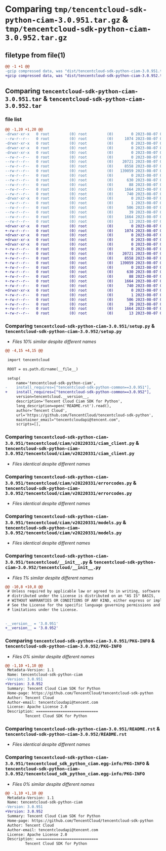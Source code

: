 # Comparing `tmp/tencentcloud-sdk-python-ciam-3.0.951.tar.gz` & `tmp/tencentcloud-sdk-python-ciam-3.0.952.tar.gz`

## filetype from file(1)

```diff
@@ -1 +1 @@
-gzip compressed data, was "dist/tencentcloud-sdk-python-ciam-3.0.951.tar", last modified: Mon Aug  7 00:22:17 2023, max compression
+gzip compressed data, was "dist/tencentcloud-sdk-python-ciam-3.0.952.tar", last modified: Mon Aug  7 08:49:10 2023, max compression
```

## Comparing `tencentcloud-sdk-python-ciam-3.0.951.tar` & `tencentcloud-sdk-python-ciam-3.0.952.tar`

### file list

```diff
@@ -1,20 +1,20 @@
-drwxr-xr-x   0 root         (0) root         (0)        0 2023-08-07 00:22:17.000000 tencentcloud-sdk-python-ciam-3.0.951/
--rw-r--r--   0 root         (0) root         (0)     1074 2023-08-07 00:22:17.000000 tencentcloud-sdk-python-ciam-3.0.951/setup.py
-drwxr-xr-x   0 root         (0) root         (0)        0 2023-08-07 00:22:17.000000 tencentcloud-sdk-python-ciam-3.0.951/tencentcloud/
-drwxr-xr-x   0 root         (0) root         (0)        0 2023-08-07 00:22:17.000000 tencentcloud-sdk-python-ciam-3.0.951/tencentcloud/ciam/
-drwxr-xr-x   0 root         (0) root         (0)        0 2023-08-07 00:22:17.000000 tencentcloud-sdk-python-ciam-3.0.951/tencentcloud/ciam/v20220331/
--rw-r--r--   0 root         (0) root         (0)        0 2023-08-07 00:22:17.000000 tencentcloud-sdk-python-ciam-3.0.951/tencentcloud/ciam/v20220331/__init__.py
--rw-r--r--   0 root         (0) root         (0)    20721 2023-08-07 00:22:17.000000 tencentcloud-sdk-python-ciam-3.0.951/tencentcloud/ciam/v20220331/ciam_client.py
--rw-r--r--   0 root         (0) root         (0)     8558 2023-08-07 00:22:17.000000 tencentcloud-sdk-python-ciam-3.0.951/tencentcloud/ciam/v20220331/errorcodes.py
--rw-r--r--   0 root         (0) root         (0)   139059 2023-08-07 00:22:17.000000 tencentcloud-sdk-python-ciam-3.0.951/tencentcloud/ciam/v20220331/models.py
--rw-r--r--   0 root         (0) root         (0)        0 2023-08-07 00:22:17.000000 tencentcloud-sdk-python-ciam-3.0.951/tencentcloud/ciam/__init__.py
--rw-r--r--   0 root         (0) root         (0)      630 2023-08-07 00:22:17.000000 tencentcloud-sdk-python-ciam-3.0.951/tencentcloud/__init__.py
--rw-r--r--   0 root         (0) root         (0)       88 2023-08-07 00:22:17.000000 tencentcloud-sdk-python-ciam-3.0.951/setup.cfg
--rw-r--r--   0 root         (0) root         (0)     1664 2023-08-07 00:22:17.000000 tencentcloud-sdk-python-ciam-3.0.951/PKG-INFO
--rw-r--r--   0 root         (0) root         (0)      740 2023-08-07 00:22:17.000000 tencentcloud-sdk-python-ciam-3.0.951/README.rst
-drwxr-xr-x   0 root         (0) root         (0)        0 2023-08-07 00:22:17.000000 tencentcloud-sdk-python-ciam-3.0.951/tencentcloud_sdk_python_ciam.egg-info/
--rw-r--r--   0 root         (0) root         (0)        1 2023-08-07 00:22:17.000000 tencentcloud-sdk-python-ciam-3.0.951/tencentcloud_sdk_python_ciam.egg-info/dependency_links.txt
--rw-r--r--   0 root         (0) root         (0)      506 2023-08-07 00:22:17.000000 tencentcloud-sdk-python-ciam-3.0.951/tencentcloud_sdk_python_ciam.egg-info/SOURCES.txt
--rw-r--r--   0 root         (0) root         (0)       39 2023-08-07 00:22:17.000000 tencentcloud-sdk-python-ciam-3.0.951/tencentcloud_sdk_python_ciam.egg-info/requires.txt
--rw-r--r--   0 root         (0) root         (0)     1664 2023-08-07 00:22:17.000000 tencentcloud-sdk-python-ciam-3.0.951/tencentcloud_sdk_python_ciam.egg-info/PKG-INFO
--rw-r--r--   0 root         (0) root         (0)       13 2023-08-07 00:22:17.000000 tencentcloud-sdk-python-ciam-3.0.951/tencentcloud_sdk_python_ciam.egg-info/top_level.txt
+drwxr-xr-x   0 root         (0) root         (0)        0 2023-08-07 08:49:10.000000 tencentcloud-sdk-python-ciam-3.0.952/
+-rw-r--r--   0 root         (0) root         (0)     1074 2023-08-07 08:49:09.000000 tencentcloud-sdk-python-ciam-3.0.952/setup.py
+drwxr-xr-x   0 root         (0) root         (0)        0 2023-08-07 08:49:10.000000 tencentcloud-sdk-python-ciam-3.0.952/tencentcloud/
+drwxr-xr-x   0 root         (0) root         (0)        0 2023-08-07 08:49:10.000000 tencentcloud-sdk-python-ciam-3.0.952/tencentcloud/ciam/
+drwxr-xr-x   0 root         (0) root         (0)        0 2023-08-07 08:49:10.000000 tencentcloud-sdk-python-ciam-3.0.952/tencentcloud/ciam/v20220331/
+-rw-r--r--   0 root         (0) root         (0)        0 2023-08-07 08:49:09.000000 tencentcloud-sdk-python-ciam-3.0.952/tencentcloud/ciam/v20220331/__init__.py
+-rw-r--r--   0 root         (0) root         (0)    20721 2023-08-07 08:49:09.000000 tencentcloud-sdk-python-ciam-3.0.952/tencentcloud/ciam/v20220331/ciam_client.py
+-rw-r--r--   0 root         (0) root         (0)     8558 2023-08-07 08:49:09.000000 tencentcloud-sdk-python-ciam-3.0.952/tencentcloud/ciam/v20220331/errorcodes.py
+-rw-r--r--   0 root         (0) root         (0)   139059 2023-08-07 08:49:09.000000 tencentcloud-sdk-python-ciam-3.0.952/tencentcloud/ciam/v20220331/models.py
+-rw-r--r--   0 root         (0) root         (0)        0 2023-08-07 08:49:09.000000 tencentcloud-sdk-python-ciam-3.0.952/tencentcloud/ciam/__init__.py
+-rw-r--r--   0 root         (0) root         (0)      630 2023-08-07 08:49:09.000000 tencentcloud-sdk-python-ciam-3.0.952/tencentcloud/__init__.py
+-rw-r--r--   0 root         (0) root         (0)       88 2023-08-07 08:49:10.000000 tencentcloud-sdk-python-ciam-3.0.952/setup.cfg
+-rw-r--r--   0 root         (0) root         (0)     1664 2023-08-07 08:49:10.000000 tencentcloud-sdk-python-ciam-3.0.952/PKG-INFO
+-rw-r--r--   0 root         (0) root         (0)      740 2023-08-07 08:49:09.000000 tencentcloud-sdk-python-ciam-3.0.952/README.rst
+drwxr-xr-x   0 root         (0) root         (0)        0 2023-08-07 08:49:10.000000 tencentcloud-sdk-python-ciam-3.0.952/tencentcloud_sdk_python_ciam.egg-info/
+-rw-r--r--   0 root         (0) root         (0)        1 2023-08-07 08:49:10.000000 tencentcloud-sdk-python-ciam-3.0.952/tencentcloud_sdk_python_ciam.egg-info/dependency_links.txt
+-rw-r--r--   0 root         (0) root         (0)      506 2023-08-07 08:49:10.000000 tencentcloud-sdk-python-ciam-3.0.952/tencentcloud_sdk_python_ciam.egg-info/SOURCES.txt
+-rw-r--r--   0 root         (0) root         (0)       39 2023-08-07 08:49:10.000000 tencentcloud-sdk-python-ciam-3.0.952/tencentcloud_sdk_python_ciam.egg-info/requires.txt
+-rw-r--r--   0 root         (0) root         (0)     1664 2023-08-07 08:49:10.000000 tencentcloud-sdk-python-ciam-3.0.952/tencentcloud_sdk_python_ciam.egg-info/PKG-INFO
+-rw-r--r--   0 root         (0) root         (0)       13 2023-08-07 08:49:10.000000 tencentcloud-sdk-python-ciam-3.0.952/tencentcloud_sdk_python_ciam.egg-info/top_level.txt
```

### Comparing `tencentcloud-sdk-python-ciam-3.0.951/setup.py` & `tencentcloud-sdk-python-ciam-3.0.952/setup.py`

 * *Files 10% similar despite different names*

```diff
@@ -4,15 +4,15 @@
 
 import tencentcloud
 
 ROOT = os.path.dirname(__file__)
 
 setup(
     name='tencentcloud-sdk-python-ciam',
-    install_requires=["tencentcloud-sdk-python-common==3.0.951"],
+    install_requires=["tencentcloud-sdk-python-common==3.0.952"],
     version=tencentcloud.__version__,
     description='Tencent Cloud Ciam SDK for Python',
     long_description=open('README.rst').read(),
     author='Tencent Cloud',
     url='https://github.com/TencentCloud/tencentcloud-sdk-python',
     maintainer_email="tencentcloudapi@tencent.com",
     scripts=[],
```

### Comparing `tencentcloud-sdk-python-ciam-3.0.951/tencentcloud/ciam/v20220331/ciam_client.py` & `tencentcloud-sdk-python-ciam-3.0.952/tencentcloud/ciam/v20220331/ciam_client.py`

 * *Files identical despite different names*

### Comparing `tencentcloud-sdk-python-ciam-3.0.951/tencentcloud/ciam/v20220331/errorcodes.py` & `tencentcloud-sdk-python-ciam-3.0.952/tencentcloud/ciam/v20220331/errorcodes.py`

 * *Files identical despite different names*

### Comparing `tencentcloud-sdk-python-ciam-3.0.951/tencentcloud/ciam/v20220331/models.py` & `tencentcloud-sdk-python-ciam-3.0.952/tencentcloud/ciam/v20220331/models.py`

 * *Files identical despite different names*

### Comparing `tencentcloud-sdk-python-ciam-3.0.951/tencentcloud/__init__.py` & `tencentcloud-sdk-python-ciam-3.0.952/tencentcloud/__init__.py`

 * *Files 1% similar despite different names*

```diff
@@ -10,8 +10,8 @@
 # Unless required by applicable law or agreed to in writing, software
 # distributed under the License is distributed on an "AS IS" BASIS,
 # WITHOUT WARRANTIES OR CONDITIONS OF ANY KIND, either express or implied.
 # See the License for the specific language governing permissions and
 # limitations under the License.
 
 
-__version__ = '3.0.951'
+__version__ = '3.0.952'
```

### Comparing `tencentcloud-sdk-python-ciam-3.0.951/PKG-INFO` & `tencentcloud-sdk-python-ciam-3.0.952/PKG-INFO`

 * *Files 0% similar despite different names*

```diff
@@ -1,10 +1,10 @@
 Metadata-Version: 1.1
 Name: tencentcloud-sdk-python-ciam
-Version: 3.0.951
+Version: 3.0.952
 Summary: Tencent Cloud Ciam SDK for Python
 Home-page: https://github.com/TencentCloud/tencentcloud-sdk-python
 Author: Tencent Cloud
 Author-email: tencentcloudapi@tencent.com
 License: Apache License 2.0
 Description: ============================
         Tencent Cloud SDK for Python
```

### Comparing `tencentcloud-sdk-python-ciam-3.0.951/README.rst` & `tencentcloud-sdk-python-ciam-3.0.952/README.rst`

 * *Files identical despite different names*

### Comparing `tencentcloud-sdk-python-ciam-3.0.951/tencentcloud_sdk_python_ciam.egg-info/PKG-INFO` & `tencentcloud-sdk-python-ciam-3.0.952/tencentcloud_sdk_python_ciam.egg-info/PKG-INFO`

 * *Files 0% similar despite different names*

```diff
@@ -1,10 +1,10 @@
 Metadata-Version: 1.1
 Name: tencentcloud-sdk-python-ciam
-Version: 3.0.951
+Version: 3.0.952
 Summary: Tencent Cloud Ciam SDK for Python
 Home-page: https://github.com/TencentCloud/tencentcloud-sdk-python
 Author: Tencent Cloud
 Author-email: tencentcloudapi@tencent.com
 License: Apache License 2.0
 Description: ============================
         Tencent Cloud SDK for Python
```

